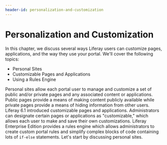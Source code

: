 ```yaml
---
header-id: personalization-and-customization
---
```


# Personalization and Customization

In this chapter, we discuss several ways Liferay users can customize pages,
applications, and the way they use your portal. We'll cover the following
topics:

- Personal Sites
- Customizable Pages and Applications
- Using a Rules Engine

Personal sites allow each portal user to manage and customize a set of public
and/or private pages and any associated content or applications. Public pages
provide a means of making content publicly available while private pages provide
a means of hiding information from other users. Liferay 6.1 introduced
customizable pages and applications. Administrators can designate certain pages
or applications as "customizable," which allows each user to make and save their
own customizations. Liferay Enterprise Edition provides a rules engine which
allows administrators to create custom portal rules and simplify complex blocks
of code containing lots of `if-else` statements. Let's start by discussing
personal sites.

